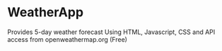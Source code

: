 # WeatherApp
Provides 5-day weather forecast
Using HTML, Javascript, CSS and API access from openweathermap.org (Free)
